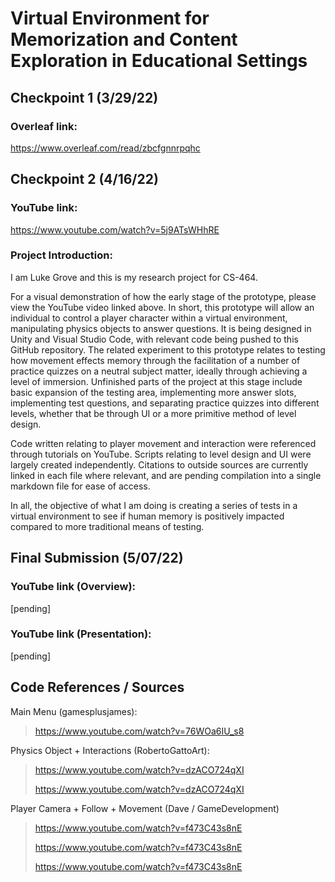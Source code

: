 # Virtual Environment for Memorization and Content Exploration in Educational Settings

## Checkpoint 1 (3/29/22)

### Overleaf link:
https://www.overleaf.com/read/zbcfgnnrpqhc

## Checkpoint 2 (4/16/22)

### YouTube link:
https://www.youtube.com/watch?v=5j9ATsWHhRE

### Project Introduction:

I am Luke Grove and this is my research project for CS-464.

For a visual demonstration of how the early stage of the prototype, please view the YouTube video linked above. In short, this prototype will allow an individual to control a player character within a virtual environment, manipulating physics objects to answer questions. It is being designed in Unity and Visual Studio Code, with relevant code being pushed to this GitHub repository. The related experiment to this prototype relates to testing how movement effects memory through the facilitation of a number of practice quizzes on a neutral subject matter, ideally through achieving a level of immersion. Unfinished parts of the project at this stage include basic expansion of the testing area, implementing more answer slots, implementing test questions, and separating practice quizzes into different levels, whether that be through UI or a more primitive method of level design.

Code written relating to player movement and interaction were referenced through tutorials on YouTube. Scripts relating to level design and UI were largely created independently. Citations to outside sources are currently linked in each file where relevant, and are pending compilation into a single markdown file for ease of access. 

In all, the objective of what I am doing is creating a series of tests in a virtual environment to see if human memory is positively impacted compared to more traditional means of testing.

## Final Submission (5/07/22)

### YouTube link (Overview):
[pending]

### YouTube link (Presentation):
[pending]

## Code References / Sources

Main Menu (gamesplusjames):
> https://www.youtube.com/watch?v=76WOa6IU_s8

Physics Object + Interactions (RobertoGattoArt):
> https://www.youtube.com/watch?v=dzACO724qXI
> 
> https://www.youtube.com/watch?v=dzACO724qXI

Player Camera + Follow + Movement (Dave / GameDevelopment)
> https://www.youtube.com/watch?v=f473C43s8nE
> 
> https://www.youtube.com/watch?v=f473C43s8nE
> 
> https://www.youtube.com/watch?v=f473C43s8nE
